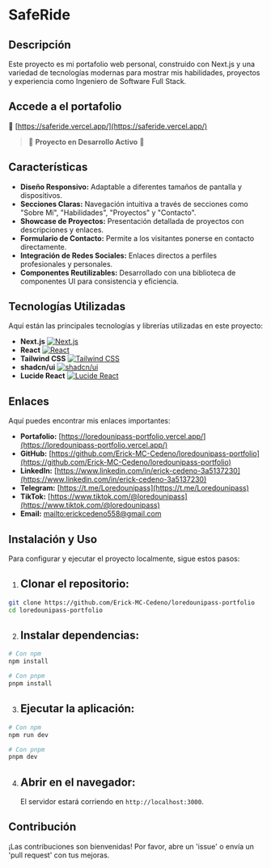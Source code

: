 # SafeRide

## Descripción
Este proyecto es mi portafolio web personal, construido con Next.js y una variedad de tecnologías modernas para mostrar mis habilidades, proyectos y experiencia como Ingeniero de Software Full Stack.

## Accede a el portafolio
🚀 [https://saferide.vercel.app/](https://saferide.vercel.app/)

> 🚧 **Proyecto en Desarrollo Activo** 🚧

## Características
- **Diseño Responsivo:** Adaptable a diferentes tamaños de pantalla y dispositivos.
- **Secciones Claras:** Navegación intuitiva a través de secciones como "Sobre Mí", "Habilidades", "Proyectos" y "Contacto".
- **Showcase de Proyectos:** Presentación detallada de proyectos con descripciones y enlaces.
- **Formulario de Contacto:** Permite a los visitantes ponerse en contacto directamente.
- **Integración de Redes Sociales:** Enlaces directos a perfiles profesionales y personales.
- **Componentes Reutilizables:** Desarrollado con una biblioteca de componentes UI para consistencia y eficiencia.

## Tecnologías Utilizadas
Aquí están las principales tecnologías y librerías utilizadas en este proyecto:

- **Next.js**  [![Next.js](https://img.shields.io/badge/Next.js-Black?style=for-the-badge&logo=next.js&logoColor=white)](https://nextjs.org/)
- **React**  [![React](https://img.shields.io/badge/React-20232A?style=for-the-badge&logo=react&logoColor=61DAFB)](https://react.dev/)
- **Tailwind CSS**  [![Tailwind CSS](https://img.shields.io/badge/Tailwind_CSS-38B2AC?style=for-the-badge&logo=tailwind-css&logoColor=white)](https://tailwindcss.com/)
- **shadcn/ui** [![shadcn/ui](https://img.shields.io/badge/shadcn%2Fui-000000?style=for-the-badge&logo=shadcnui&logoColor=white)](https://ui.shadcn.com/)
- **Lucide React**  [![Lucide React](https://img.shields.io/badge/Lucide_React-222222?style=for-the-badge&logo=lucide&logoColor=white)](https://lucide.dev/)

## Enlaces
Aquí puedes encontrar mis enlaces importantes:

*   **Portafolio:** [https://loredounipass-portfolio.vercel.app/](https://loredounipass-portfolio.vercel.app/)
*   **GitHub:** [https://github.com/Erick-MC-Cedeno/loredounipass-portfolio](https://github.com/Erick-MC-Cedeno/loredounipass-portfolio)
*   **LinkedIn:** [https://www.linkedin.com/in/erick-cedeno-3a5137230](https://www.linkedin.com/in/erick-cedeno-3a5137230)
*   **Telegram:** [https://t.me/Loredounipass](https://t.me/Loredounipass)
*   **TikTok:** [https://www.tiktok.com/@loredounipass](https://www.tiktok.com/@loredounipass)
*   **Email:** [mailto:erickcedeno558@gmail.com](mailto:erickcedeno558@gmail.com)

## Instalación y Uso
Para configurar y ejecutar el proyecto localmente, sigue estos pasos:

1. ## Clonar el repositorio:
```bash
git clone https://github.com/Erick-MC-Cedeno/loredounipass-portfolio
cd loredounipass-portfolio
```

2. ## Instalar dependencias:
```bash
# Con npm
npm install

# Con pnpm
pnpm install
```

3. ## Ejecutar la aplicación:
```bash
# Con npm
npm run dev

# Con pnpm
pnpm dev
```

4. ## Abrir en el navegador:
    El servidor estará corriendo en `http://localhost:3000`.

## Contribución
¡Las contribuciones son bienvenidas! Por favor, abre un 'issue' o envía un 'pull request' con tus mejoras.





